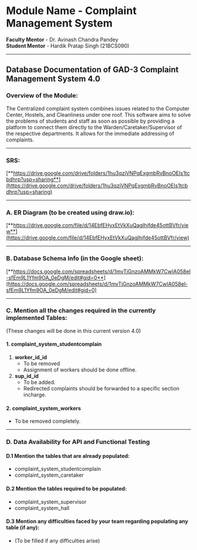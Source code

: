 # **Module Name - Complaint Management System**

**Faculty Mentor** - Dr. Avinash Chandra Pandey  
**Student Mentor** - Hardik Pratap Singh (21BCS090)

---

## **Database Documentation of GAD-3 Complaint Management System 4.0**

### **Overview of the Module:**

The Centralized complaint system combines issues related to the Computer Center, Hostels, and Cleanliness under one roof. This software aims to solve the problems of students and staff as soon as possible by providing a platform to connect them directly to the Warden/Caretaker/Supervisor of the respective departments. It allows for the immediate addressing of complaints.

---

### **SRS:**   
[**https://drive.google.com/drive/folders/1hu3qziVNPqExgmbRvBnoOEIs1tcbdhrp?usp=sharing**](https://drive.google.com/drive/folders/1hu3qziVNPqExgmbRvBnoOEIs1tcbdhrp?usp=sharing)

---

### **A. ER Diagram (to be created using draw.io):**    
[**https://drive.google.com/file/d/14EbfEHyxEtVkXuQagIhjfde45ottBVfr/view**](https://drive.google.com/file/d/14EbfEHyxEtVkXuQagIhjfde45ottBVfr/view)

---

### **B. Database Schema Info (in the Google sheet):**   
[**https://docs.google.com/spreadsheets/d/1mvTjGnzoAMMkW7CwIA058el-sfEm9L1Yfm9OA_0eDgM/edit#gid=0**](https://docs.google.com/spreadsheets/d/1mvTjGnzoAMMkW7CwIA058el-sfEm9L1Yfm9OA_0eDgM/edit#gid=0)

---

### **C. Mention all the changes required in the currently implemented Tables:**  
(These changes will be done in this current version 4.0)

#### 1. **complaint_system_studentcomplain**
   1. **worker_id_id**
      - To be removed
      - Assignment of workers should be done offline.
   2. **sup_id_id**
      - To be added.
      - Redirected complaints should be forwarded to a specific section incharge.

#### 2. **complaint_system_workers**
   - To be removed completely.

---

### **D. Data Availability for API and Functional Testing**

#### **D.1 Mention the tables that are already populated:**
   - complaint_system_studentcomplain
   - complaint_system_caretaker

#### **D.2 Mention the tables required to be populated:**
   - complaint_system_supervisor
   - complaint_system_hall

#### **D.3 Mention any difficulties faced by your team regarding populating any table (if any):**
   - (To be filled if any difficulties arise)

